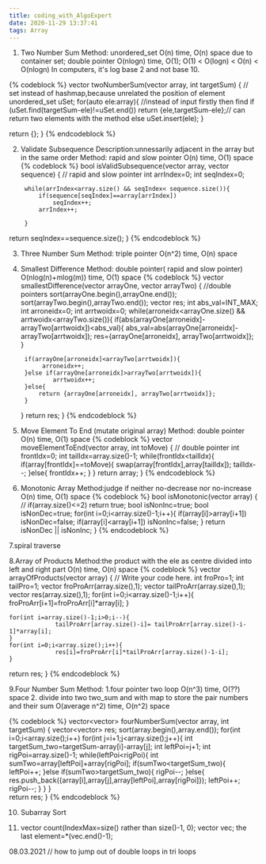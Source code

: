 ```yaml
---
title: coding_with_AlgoExpert
date: 2020-11-29 13:37:41
tags: Array
---
```


1. Two Number Sum
   Method: unordered_set O(n) time, O(n) space due to container set; 
   double pointer O(nlogn)  time, O(1);
   O(1) < O(logn) < O(n) < O(nlogn) In computers, it's log base 2 and not base 10. 

{% codeblock %}
   vector<int> twoNumberSum(vector<int> array, int targetSum) {
  // set instead of hashmap,because unrelated the position of element
	unordered_set<int> uSet;
	for(auto ele:array){ //instead of input firstly then find
		if (uSet.find(targetSum-ele)!=uSet.end())
			 return {ele,targetSum-ele};// can return two elements with the method
		else
					uSet.insert(ele);
	}

  return {};
}
{% endcodeblock %}


2. Validate Subsequence
   Description:unnessarily adjacent in the array but in the same order
   Method:  rapid and slow pointer  O(n) time, O(1) space
{% codeblock %}
   bool isValidSubsequence(vector<int> array, vector<int> sequence) {
  // rapid and slow pointer
	int arrIndex=0;
	int seqIndex=0;

		while(arrIndex<array.size() && seqIndex< sequence.size()){
			if(sequence[seqIndex]==array[arrIndex])
			  	seqIndex++;
			arrIndex++;
				
		}
  return seqIndex==sequence.size();
}
{% endcodeblock %}

3. Three Number Sum 
   Method: triple pointer  O(n^2) time, O(n) space

4. Smallest Difference
   Method: double pointer( rapid and slow pointer)  O(nlog(n)+mlog(m)) time, O(1) space
{% codeblock %}
   vector<int> smallestDifference(vector<int> arrayOne, vector<int> arrayTwo) {
  //double pointers
	sort(arrayOne.begin(),arrayOne.end());
	sort(arrayTwo.begin(),arrayTwo.end());
	vector<int> res;
	int abs_val=INT_MAX;
	int arroneidx=0;
	int arrtwoidx=0;
	while(arroneidx<arrayOne.size() && arrtwoidx<arrayTwo.size()){
		if(abs(arrayOne[arroneidx]-arrayTwo[arrtwoidx])<abs_val){
						abs_val=abs(arrayOne[arroneidx]-arrayTwo[arrtwoidx]);
			       res={arrayOne[arroneidx], arrayTwo[arrtwoidx]};
		}
		
		if(arrayOne[arroneidx]<arrayTwo[arrtwoidx]){
			 arroneidx++;
		}else if(arrayOne[arroneidx]>arrayTwo[arrtwoidx]){
				arrtwoidx++;
		}else{
			return {arrayOne[arroneidx], arrayTwo[arrtwoidx]};
		}
	}
  return res;
}
{% endcodeblock %}

5. Move Element To End (mutate original array)
   Method: double pointer O(n) time, O(1) space
{% codeblock %}
   vector<int> moveElementToEnd(vector<int> array, int toMove) {
  // double pointer
	int frontIdx=0;
	int tailIdx=array.size()-1;
	while(frontIdx<tailIdx){
		if(array[frontIdx]==toMove){
			 swap(array[frontIdx],array[tailIdx]);
			 tailIdx--;
		}else{
			frontIdx++;
		}
	}
  return array;
}
{% endcodeblock %}

6. Monotonic Array
  Method:judge if neither no-decrease nor no-increase O(n) time, O(1) space
{% codeblock %}
  bool isMonotonic(vector<int> array) {
  // 
	if(array.size()<=2) 
		return true;
	bool isNonInc=true;
	bool isNonDec=true;
	for(int i=0;i<array.size()-1;i++){
		if(array[i]>array[i+1])
			isNonDec=false;
		if(array[i]<array[i+1])
			isNonInc=false;
	}
  return isNonDec || isNonInc;
}
{% endcodeblock %}

7.spiral traverse

8.Array of Products
 Method:the product with the ele as centre divided into left and right part   O(n) time, O(n) space
{% codeblock %}
 vector<int> arrayOfProducts(vector<int> array) {
  // Write your code here.
	int froPro=1;
	int tailPro=1;
	vector<int> froProArr(array.size(),1);
	vector<int> tailProArr(array.size(),1);
	vector<int> res(array.size(),1);
	for(int i=0;i<array.size()-1;i++){
				 froProArr[i+1]=froProArr[i]*array[i];
	}
	
	for(int i=array.size()-1;i>0;i--){
				 tailProArr[array.size()-i]= tailProArr[array.size()-i-1]*array[i];
	}
	for(int i=0;i<array.size();i++){
				 res[i]=froProArr[i]*tailProArr[array.size()-1-i];
	}
  return res;
}
{% endcodeblock %}

9.Four Number Sum
  Method: 1.four pointer two loop  O(n^3) time, O(??) space
          2. divide into two two_sum and with map to store the pair numbers and their sum  O(average n^2) time, O(n^2) space

{% codeblock %}
  vector<vector<int>> fourNumberSum(vector<int> array, int targetSum) {
  vector<vector<int>> res;
	sort(array.begin(),array.end());
	for(int i=0;i<array.size();i++)
	  for(int j=i+1;j<array.size();j++){
			  int targetSum_two=targetSum-array[i]-array[j];
        int leftPoi=j+1;
			  int rigPoi=array.size()-1;
			  while(leftPoi<rigPoi){
					int sumTwo=array[leftPoi]+array[rigPoi];
					if(sumTwo<targetSum_two){
						leftPoi++;
					}else if(sumTwo>targetSum_two){
						 rigPoi--;
					}else{
						res.push_back({array[i],array[j],array[leftPoi],array[rigPoi]});
						leftPoi++;
						rigPoi--;
					}
				}
		}	  	
  return res;
}
{% endcodeblock %}

10. Subarray Sort




11.
    vector<int> count(IndexMax=size() rather than size()-1, 0);
     vector<int>  vec;
     	the last element=*(vec.end()-1);












08.03.2021
// how to jump out of double loops in tri loops	